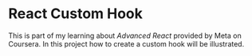 # React Custom Hook

This is part of my learning about *Advanced React* provided by Meta on Coursera.
In this project how to create a custom hook will be illustrated.